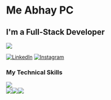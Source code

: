 # Me Abhay PC
## I'm a Full-Stack Developer
![](https://komarev.com/ghpvc/?username=Abhaypc112)


[![LinkedIn](https://img.shields.io/badge/linkedin-%230077B5.svg?style=for-the-badge&logo=linkedin&logoColor=white)](https://www.linkedin.com/in/abhay-pc/)
[![Instagram](https://img.shields.io/badge/Instagram-E4405F?style=for-the-badge&logo=instagram&logoColor=white)](https://www.instagram.com/abhay.pc/)
<!-- [![Youtube](https://img.shields.io/badge/YouTube-FF0000?style=for-the-badge&logo=youtube&logoColor=white)](https://www.youtube.com/channel/UC6khY2HtnkisCDhY_Eekc6A) -->

<!--  ![hrj's GitHub stats](https://github-readme-stats.vercel.app/api?username=hrithic-raj&theme=dark&show_icons=true) -->

### My Technical Skills
<img src="https://github-readme-stats.vercel.app/api/top-langs/?username=Abhaypc112"/>

<div style="display: flex">

<img src="https://img.shields.io/badge/HTML5-E34F26?style=for-the-badge&logo=html5&logoColor=white"/>


<img src="https://img.shields.io/badge/CSS3-1572B6?style=for-the-badge&logo=css3&logoColor=white"/>


<img src="https://img.shields.io/badge/JavaScript-323330?style=for-the-badge&logo=javascript&logoColor=F7DF1E"/>
